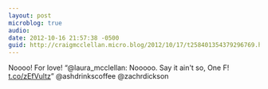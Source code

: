 ```yaml
---
layout: post
microblog: true
audio: 
date: 2012-10-16 21:57:38 -0500
guid: http://craigmcclellan.micro.blog/2012/10/17/t258401354379296769.html
---
```

Noooo! For love! “@laura_mcclellan: Nooooo. Say it ain't so, One F! [t.co/zEfVultz](http://t.co/zEfVultz)” @ashdrinkscoffee @zachrdickson
